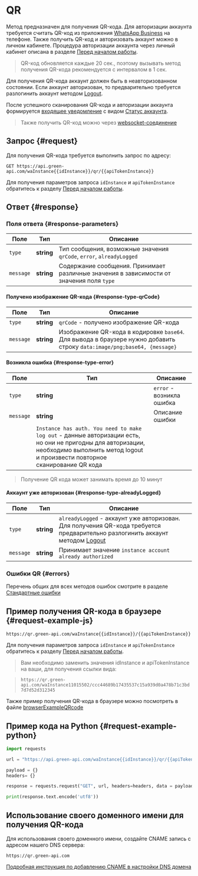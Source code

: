 # QR

Метод предназначен для получения QR-кода. 
Для авторизации аккаунта требуется считать QR-код из приложения [WhatsApp Business](https://www.whatsapp.com/business/) на телефоне.
Также получить QR-код и авторизовать аккаунт можно в личном кабинете. Процедура авторизации аккаунта через личный кабинет описана в разделе [Перед началом работы](../../before-start.md#qr).

> QR-код обновляется каждые 20 сек., поэтому вызывать метод получения QR-кода рекомендуется с интервалом в 1 сек.

Для получения QR-кода аккаунт должен быть в неавторизованном состоянии. Если аккаунт авторизован, то предварительно требуется разлогинить аккаунт методом [Logout](Logout.md).

После успешного сканирования QR-кода и авторизации аккаунта формируется [входящее уведомление](../receiving/index.md) с видом [Статус аккаунта](../receiving/notifications-format/StateInstanceChanged.md).

> Также получить QR-код можно через [websocket-соединение](Scanqrcode.md) 

## Запрос {#request}

Для получения QR-кода требуется выполнить запрос по адресу:
```
GET https://api.green-api.com/waInstance{{idInstance}}/qr/{{apiTokenInstance}}
```

Для получения параметров запроса `idInstance` и `apiTokenInstance` обратитесь к разделу [Перед началом работы](../../before-start.md#parameters).


## Ответ {#response}

### Поля ответа {#response-parameters}

Поле | Тип |  Описание
----- | ----- | ----- 
`type` | **string** | Тип сообщения, возможные значения `qrCode`, `error`, `alreadyLogged`
`message` | **string** | Содержание сообщения. Принимает различные значения в зависимости от значения поля `type`


#### Получено изображение QR-кода {#response-type-qrCode}

Поле | Тип |  Описание
----- | ----- | ----- 
`type` | **string** | `qrCode` - получено изображение QR-кода
`message` | **string** | Изображение QR-кода в кодировке `base64`. Для вывода в браузере нужно добавить строку `data:image/png;base64, {message}`


#### Возникла ошибка {#response-type-error}

Поле | Тип |  Описание
----- | ----- | ----- 
`type` | **string** | `error` - возникла ошибка
`message` | **string** | Описание ошибки
||`Instance has auth. You need to make log out` - данные авторизации есть, но они не пригодны для авторизации, необходимо выполнить метод logout и произвести повторное сканирование QR кода

> Получение QR кода может занимать время до 10 минут

#### Аккаунт уже авторизован {#response-type-alreadyLogged}

Поле | Тип |  Описание
----- | ----- | ----- 
`type` | **string** | `alreadyLogged` - аккаунт уже авторизован. Для получения QR-кода требуется предварительно разлогинить аккаунт методом [Logout](Logout.md)
`message` | **string** | Принимает значение `instance account already authorized`


### Ошибки QR {#errors}

Перечень общих для всех методов ошибок смотрите в разделе [Стандартные ошибки](../common-errors.md)

## Пример получения QR-кода в браузере {#request-example-js}

```
https://qr.green-api.com/waInstance{{idInstance}}/{{apiTokenInstance}}
```

Для получения параметров запроса `idInstance` и `apiTokenInstance` обратитесь к разделу [Перед началом работы](../../before-start.md#parameters).

> Вам необходимо заменить значения idInstance и apiTokenInstance на ваши, для получения ссылки вида:

> `https://qr.green-api.com/waInstance11015502/ccc44689b17435537c15a939d0a478b71c3bd7d7d52d312345`

Также пример получения QR-кода в браузере можно посмотреть в файле [browserExampleQRcode](https://github.com/green-api/whatsapp-api-client/blob/master/examples/browserExampleQRCode.html) 

## Пример кода на Python  {#request-example-python}

```python
import requests

url = "https://api.green-api.com/waInstance{{idInstance}}/qr/{{apiTokenInstance}}"

payload = {}
headers= {}

response = requests.request("GET", url, headers=headers, data = payload)

print(response.text.encode('utf8'))
```

## Использование своего доменного имени для получения QR-кода

Для использования своего доменного имени, создайте CNAME запись с адресом нашего DNS сервера:
```
https://qr.green-api.com
```

[Подробная инструкция по добавлению CNAME в настройки DNS домена](https://support.google.com/a/answer/47283?hl=ru#expand-all)
